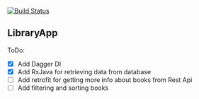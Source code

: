 [![Build Status](https://travis-ci.org/EmiliaCiastek/LibraryApp.svg?branch=master)](https://travis-ci.org/EmiliaCiastek/LibraryApp)

## LibraryApp
ToDo:
- [x] Add Dagger DI
- [x] Add RxJava for retrieving data from database
- [ ] Add retrofit for getting more info about books from Rest Api
- [ ] Add filtering and sorting books